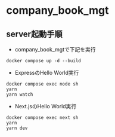 # company_book_mgt

## server起動手順
- company_book_mgtで下記を実行
```
docker compose up -d --build
```
- ExpressのHello World実行
```
docker compose exec node sh
yarn
yarn watch
```
- Next.jsのHello World実行
```
docker compose exec next sh
yarn
yarn dev
```